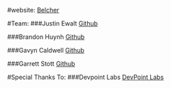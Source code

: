 #website:
[Belcher](https://belcher.herokuapp.com)

#Team:
###Justin Ewalt
[Github](https://github.com/justinewalt)

###Brandon Huynh
[Github](https://github.com/brandonvhuynh)

###Gavyn Caldwell
[Github](https://github.com/GavMan1995)

###Garrett Stott
[Github](https://github.com/garrettstott)

#Special Thanks To:
###Devpoint Labs
[DevPoint Labs](http://www.devpointlabs.com)